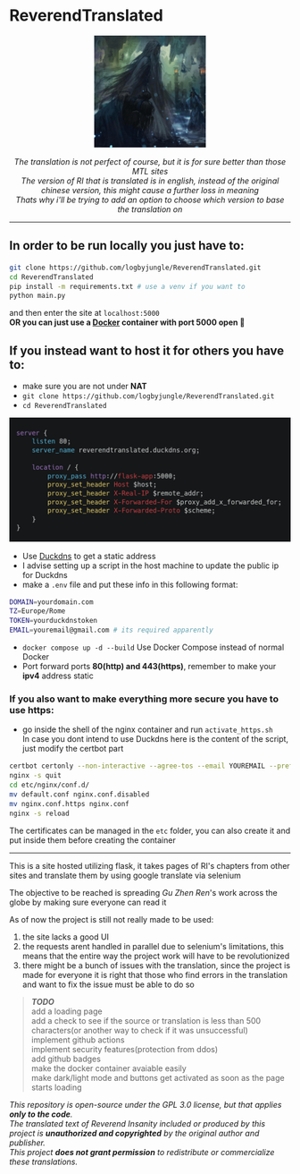 # ReverendTranslated

<p align="center">
    <img src="static/icon.png" alt="Perseverance" width="200">
</p>
<p align="center">
    <i>The translation is not perfect of course, but it is for sure better than those MTL sites</i><br>
    <i>The version of RI that is translated is in english, instead of the original chinese version, this might cause a further loss in meaning</i><br>
    <i>Thats why i'll be trying to add an option to choose which version to base the translation on</i><br>
</p>

---

## In order to be run locally you just have to:
```sh
git clone https://github.com/logbyjungle/ReverendTranslated.git
cd ReverendTranslated
pip install -m requirements.txt # use a venv if you want to
python main.py
```
and then enter the site at `localhost:5000`  
**OR you can just use a [Docker](https://www.docker.com/) container with port 5000 open 🐋**  

## If you instead want to host it for others you have to:  
- make sure you are not under **NAT**  
- `git clone https://github.com/logbyjungle/ReverendTranslated.git`  
- `cd ReverendTranslated`  

<p align="center">
    <img src="./static/carbon.png" alt="nginx config" width="750">
</p>

- Use [Duckdns](https://www.duckdns.org) to get a static address  
- I advise setting up a script in the host machine to update the public ip for Duckdns  
- make a `.env` file and put these info in this following format:  
```sh
DOMAIN=yourdomain.com
TZ=Europe/Rome
TOKEN=yourduckdnstoken
EMAIL=youremail@gmail.com # its required apparently
```
- `docker compose up -d --build` Use Docker Compose instead of normal Docker  
- Port forward ports **80(http) and 443(https)**, remember to make your **ipv4** address static  

### If you also want to make everything more secure you have to use **https**:  
- go inside the shell of the nginx container and run `activate_https.sh`  
In case you dont intend to use Duckdns here is the content of the script, just modify the certbot part  
```sh
certbot certonly --non-interactive --agree-tos --email YOUREMAIL --preferred-challenges dns --authenticator dns-duckdns --dns-duckdns-token "YOURTOKEN" --dns-duckdns-propagation-seconds 60 -d "YOURSUBDOMAIN.duckdns.org"
nginx -s quit
cd etc/nginx/conf.d/
mv default.conf nginx.conf.disabled
mv nginx.conf.https nginx.conf
nginx -s reload
```  
The certificates can be managed in the `etc` folder, you can also create it and put inside them before creating the container  

---

This is a site hosted utilizing flask, it takes pages of RI's chapters from other sites and translate them by using google translate via selenium  

The objective to be reached is spreading *Gu Zhen Ren*'s work across the globe by making sure everyone can read it  

As of now the project is still not really made to be used:  
1. the site lacks a good UI  
2. the requests arent handled in parallel due to selenium's limitations, this means that the entire way the project work will have to be revolutionized  
3. there might be a bunch of issues with the translation, since the project is made for everyone it is right that those who find errors in the translation and want to fix the issue must be able to do so  

> ***TODO***  
> add a loading page  
> add a check to see if the source or translation is less than 500 characters(or another way to check if it was unsuccessful)  
> implement github actions  
> implement security features(protection from ddos)  
> add github badges  
> make the docker container avaiable easily  
> make dark/light mode and buttons get activated as soon as the page starts loading  

*This repository is open-source under the GPL 3.0 license, but that applies **only to the code**.  
The translated text of *Reverend Insanity* included or produced by this project is **unauthorized and copyrighted** by the original author and publisher.  
This project **does not grant permission** to redistribute or commercialize these translations.*  
